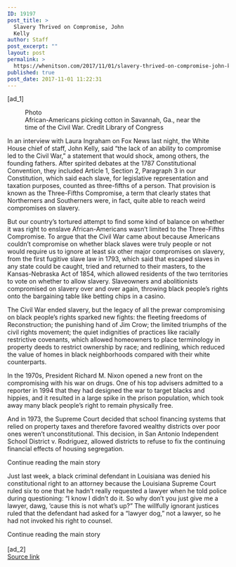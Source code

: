 ```yaml
---
ID: 19197
post_title: >
  Slavery Thrived on Compromise, John
  Kelly
author: Staff
post_excerpt: ""
layout: post
permalink: >
  https://whenitson.com/2017/11/01/slavery-thrived-on-compromise-john-kelly/
published: true
post_date: 2017-11-01 11:22:31
---
```

 [ad_1]
<br><div>
        <figure id="media-100000005527560" class="media photo lede layout-large-horizontal" data-media-action="modal" itemprop="associatedMedia" itemscope="" itemid="https://static01.nyt.com/images/2017/10/31/opinion/31cauleyWeb/31cauleyWeb-master768.jpg" itemtype="http://schema.org/ImageObject" aria-label="media" role="group"><span class="visually-hidden">Photo</span>
    <div class="image">
            <img src="https://static01.nyt.com/images/2017/10/31/opinion/31cauleyWeb/31cauleyWeb-master768.jpg" alt="" class="media-viewer-candidate" data-mediaviewer-src="https://static01.nyt.com/images/2017/10/31/opinion/31cauleyWeb/31cauleyWeb-superJumbo.jpg" data-mediaviewer-caption="African-Americans picking cotton in Savannah, Ga., near the time of the Civil War." data-mediaviewer-credit="Library of Congress" itemprop="url" itemid="https://static01.nyt.com/images/2017/10/31/opinion/31cauleyWeb/31cauleyWeb-master768.jpg"/><meta itemprop="height" content="482"/><meta itemprop="width" content="768"/></div>
        <figcaption class="caption" itemprop="caption description"><span class="caption-text">African-Americans picking cotton in Savannah, Ga., near the time of the Civil War.</span>
                        <span class="credit" itemprop="copyrightHolder">
            <span class="visually-hidden">Credit</span>
            Library of Congress        </span>
            </figcaption></figure><p class="story-body-text story-content" data-para-count="665" data-total-count="665">In an interview with Laura Ingraham on Fox News last night, the White House chief of staff, John Kelly, said “the lack of an ability to compromise led to the Civil War,” a statement that would shock, among others, the founding fathers. After spirited debates at the 1787 Constitutional Convention, they included Article 1, Section 2, Paragraph 3 in our Constitution, which said each slave, for legislative representation and taxation purposes, counted as three-fifths of a person. That provision is known as the Three-Fifths Compromise, a term that clearly states that Northerners and Southerners were, in fact, quite able to reach weird compromises on slavery.</p><p class="story-body-text story-content" data-para-count="797" data-total-count="1462">But our country’s tortured attempt to find some kind of balance on whether it was right to enslave African-Americans wasn’t limited to the Three-Fifths Compromise. To argue that the Civil War came about because Americans couldn’t compromise on whether black slaves were truly people or not would require us to ignore at least six other major compromises on slavery, from the first fugitive slave law in 1793, which said that escaped slaves in any state could be caught, tried and returned to their masters, to the Kansas-Nebraska Act of 1854, which allowed residents of the two territories to vote on whether to allow slavery. Slaveowners and abolitionists compromised on slavery over and over again, throwing black people’s rights onto the bargaining table like betting chips in a casino.</p><p class="story-body-text story-content" data-para-count="523" data-total-count="1985">The Civil War ended slavery, but the legacy of all the prewar compromising on black people’s rights sparked new fights: the fleeting freedoms of Reconstruction; the punishing hand of Jim Crow; the limited triumphs of the civil rights movement; the quiet indignities of practices like racially restrictive covenants, which allowed homeowners to place terminology in property deeds to restrict ownership by race; and redlining, which reduced the value of homes in black neighborhoods compared with their white counterparts.</p><p class="story-body-text story-content" data-para-count="348" data-total-count="2333">In the 1970s, President Richard M. Nixon opened a new front on the compromising with his war on drugs. One of his top advisers admitted to a reporter in 1994 that they had designed the war to target blacks and hippies, and it resulted in a large spike in the prison population, which took away many black people’s right to remain physically free.</p>

<p class="story-body-text story-content" data-para-count="345" data-total-count="2678">And in 1973, the Supreme Court decided that school financing systems that relied on property taxes and therefore favored wealthy districts over poor ones weren’t unconstitutional. This decision, in San Antonio Independent School District v. Rodriguez, allowed districts to refuse to fix the continuing financial effects of housing segregation.</p><div id="story-ad-1" class="story-ad ad ad-placeholder nocontent robots-nocontent ">
    
Continue reading the main story
</div>
<p class="story-body-text story-content" data-para-count="504" data-total-count="3182" id="story-continues-1">Just last week, a black criminal defendant in Louisiana was denied his constitutional right to an attorney because the Louisiana Supreme Court ruled six to one that he hadn’t really requested a lawyer when he told police during questioning: “I know I didn’t do it. So why don’t you just give me a lawyer, dawg, ’cause this is not what’s up?” The willfully ignorant justices ruled that the defendant had asked for a “lawyer dog,” not a lawyer, so he had not invoked his right to counsel.</p>        Continue reading the main story
    </div>
<br>[ad_2]
<br><a href="https://www.nytimes.com/2017/10/31/opinion/slavery-kelly-civil-war-compromise.html?partner=rss&#038;emc=rss">Source link </a>